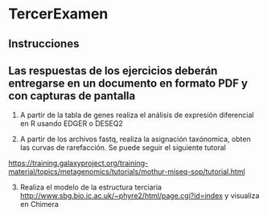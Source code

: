 # TercerExamen

## Instrucciones 
## Las respuestas de los ejercicios deberán entregarse en un documento en formato PDF y con capturas de pantalla


1. A partir de la tabla de genes realiza el análisis de expresión diferencial en R usando EDGER o DESEQ2 


2. A partir de los archivos fastq, realiza la asignación taxónomica, obten las curvas de rarefacción.
Se puede seguir el siguiente tutoral

https://training.galaxyproject.org/training-material/topics/metagenomics/tutorials/mothur-miseq-sop/tutorial.html



3. Realiza el modelo de la estructura terciaria http://www.sbg.bio.ic.ac.uk/~phyre2/html/page.cgi?id=index y visualiza en Chimera 
                
                
